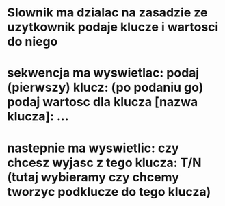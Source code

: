 # Slownik ma dzialac na zasadzie ze uzytkownik podaje klucze i wartosci do niego 
# sekwencja ma wyswietlac: podaj (pierwszy) klucz: (po podaniu go) podaj wartosc dla klucza [nazwa klucza]: ...
# nastepnie ma wyswietlic: czy chcesz wyjasc z tego klucza: T/N (tutaj wybieramy czy chcemy tworzyc podklucze do tego klucza)

